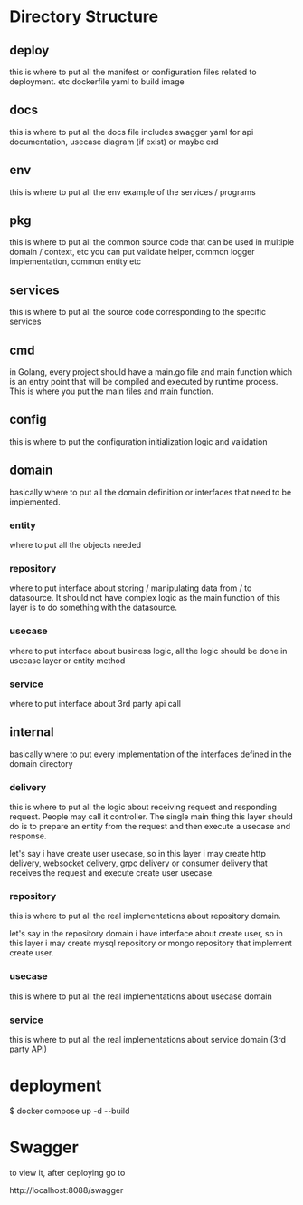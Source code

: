 # Directory Structure

## deploy
this is where to put all the manifest or configuration files related to deployment.
etc dockerfile yaml to build image

## docs
this is where to put all the docs file includes swagger yaml for api documentation, usecase diagram (if exist)
or maybe erd

## env
this is where to put all the env example of the services / programs

## pkg
this is where to put all the common source code that can be used in multiple domain / context,
etc you can put validate helper, common logger implementation, common entity etc

## services
this is where to put all the source code corresponding to the specific services

## cmd
in Golang, every project should have a main.go file and main function which is an entry point that will be compiled and executed
by runtime process. This is where you put the main files and main function.

## config
this is where to put the configuration initialization logic and validation

## domain
basically where to put all the domain definition or interfaces that need to be implemented.

### entity
where to put all the objects needed

### repository
where to put interface about storing / manipulating data from / to datasource. It should not have complex logic as
the main function of this layer is to do something with the datasource.

### usecase
where to put interface about business logic, all the logic should be done in usecase layer or entity method

### service
where to put interface about 3rd party api call

## internal
basically where to put every implementation of the interfaces defined in the domain directory

### delivery
this is where to put all the logic about receiving request and responding request. People may call it controller.
The single main thing this layer should do is to prepare an entity from the request and then execute a usecase and response.

let's say i have create user usecase, so in this layer i may create http delivery, websocket delivery, grpc delivery or consumer delivery
that receives the request and execute create user usecase. 

### repository
this is where to put all the real implementations about repository domain.

let's say in the repository domain i have interface about create user, so in this layer i may create mysql repository or mongo repository that
implement create user.

### usecase

this is where to put all the real implementations about usecase domain

### service

this is where to put all the real implementations about service domain (3rd party API)


# deployment

$ docker compose up -d --build

# Swagger

to view it, after deploying go to

http://localhost:8088/swagger